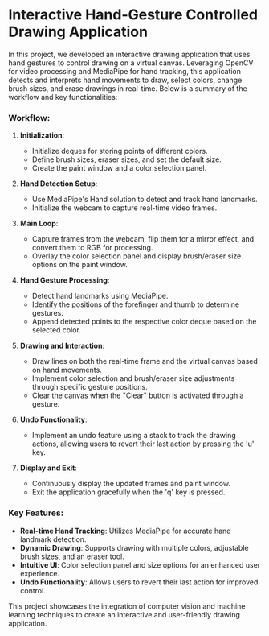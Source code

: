 #  Interactive Hand-Gesture Controlled Drawing Application

In this project, we developed an interactive drawing application that uses hand gestures to control drawing on a virtual canvas. Leveraging OpenCV for video processing and MediaPipe for hand tracking, this application detects and interprets hand movements to draw, select colors, change brush sizes, and erase drawings in real-time. Below is a summary of the workflow and key functionalities:

### Workflow:
1. **Initialization**:
   - Initialize deques for storing points of different colors.
   - Define brush sizes, eraser sizes, and set the default size.
   - Create the paint window and a color selection panel.

2. **Hand Detection Setup**:
   - Use MediaPipe's Hand solution to detect and track hand landmarks.
   - Initialize the webcam to capture real-time video frames.

3. **Main Loop**:
   - Capture frames from the webcam, flip them for a mirror effect, and convert them to RGB for processing.
   - Overlay the color selection panel and display brush/eraser size options on the paint window.

4. **Hand Gesture Processing**:
   - Detect hand landmarks using MediaPipe.
   - Identify the positions of the forefinger and thumb to determine gestures.
   - Append detected points to the respective color deque based on the selected color.

5. **Drawing and Interaction**:
   - Draw lines on both the real-time frame and the virtual canvas based on hand movements.
   - Implement color selection and brush/eraser size adjustments through specific gesture positions.
   - Clear the canvas when the "Clear" button is activated through a gesture.

6. **Undo Functionality**:
   - Implement an undo feature using a stack to track the drawing actions, allowing users to revert their last action by pressing the 'u' key.

7. **Display and Exit**:
   - Continuously display the updated frames and paint window.
   - Exit the application gracefully when the 'q' key is pressed.

### Key Features:
- **Real-time Hand Tracking**: Utilizes MediaPipe for accurate hand landmark detection.
- **Dynamic Drawing**: Supports drawing with multiple colors, adjustable brush sizes, and an eraser tool.
- **Intuitive UI**: Color selection panel and size options for an enhanced user experience.
- **Undo Functionality**: Allows users to revert their last action for improved control.

This project showcases the integration of computer vision and machine learning techniques to create an interactive and user-friendly drawing application.

